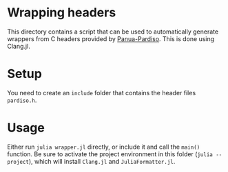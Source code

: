 # Wrapping headers

This directory contains a script that can be used to automatically generate wrappers from C headers provided by [Panua-Pardiso](https://panua.ch/pardiso/).
This is done using Clang.jl.

# Setup

You need to create an `include` folder that contains the header files `pardiso.h`.

# Usage

Either run `julia wrapper.jl` directly, or include it and call the `main()` function.
Be sure to activate the project environment in this folder (`julia --project`), which will install `Clang.jl` and `JuliaFormatter.jl`.
